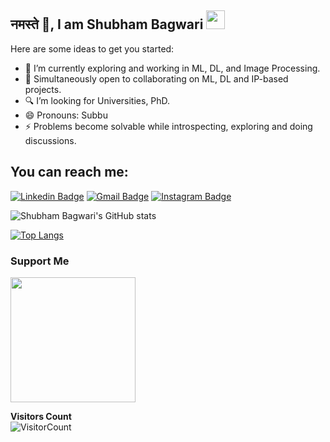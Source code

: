 ## नमस्ते 🙏, I am Shubham Bagwari <img  src="https://user-images.githubusercontent.com/42378118/110234147-e3259600-7f4e-11eb-95be-0c4047144dea.gif"  width="30">

Here are some ideas to get you started:

- 🧠 I’m currently exploring and working in ML, DL, and Image Processing.
- 🤝 Simultaneously open to collaborating on ML, DL and IP-based projects.
- 🔍 I’m looking for Universities, PhD.
- 😄 Pronouns: Subbu
- ⚡ Problems become solvable while introspecting, exploring and doing discussions.

##  You can reach me:

[![Linkedin Badge](https://img.shields.io/badge/-Shubham%20Bagwari-blue?style=flat-square&logo=Linkedin&logoColor=white&link=https://www.linkedin.com/in/shubhambagwari/)](https://www.linkedin.com/in/shubhambagwari/)  [![Gmail Badge](https://img.shields.io/badge/-subbu.bagwari@gmail.com-c14438?style=flat-square&logo=Gmail&logoColor=white&link=mailto:subbu.bagwari@gmail.com)](mailto:subbu.bagwari@gmail.com)    [![Instagram Badge](https://img.shields.io/badge/-@subbu.bagwari-e4405f?style=flat-square&labelColor=f94877&logo=instagram&logoColor=white&link=https://www.instagram.com/subbu.bagwari/)](https://www.instagram.com/subbu.bagwari/)

![Shubham Bagwari's GitHub stats](https://github-readme-stats.vercel.app/api?username=shubhambagwari&show_icons=true&theme=radical)

[![Top Langs](https://github-readme-stats.vercel.app/api/top-langs/?username=Shubhambagwari&langs_count=8&layout=compact)](https://github.com/shubhambagwari/github-readme-stats)

### Support Me
<a href="https://www.buymeacoffee.com/shubhambagwari"><img src="https://cdn.buymeacoffee.com/buttons/v2/default-yellow.png" width="200" /></a>

**Visitors Count**<br>
![VisitorCount](https://profile-counter.glitch.me/{shubhambagwari}/count.svg)

